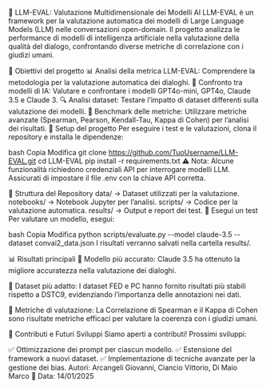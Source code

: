 🚀 LLM-EVAL: Valutazione Multidimensionale dei Modelli AI
LLM-EVAL è un framework per la valutazione automatica dei modelli di Large Language Models (LLM) nelle conversazioni open-domain. Il progetto analizza le performance di modelli di intelligenza artificiale nella valutazione della qualità del dialogo, confrontando diverse metriche di correlazione con i giudizi umani.

📌 Obiettivi del progetto
📊 Analisi della metrica LLM-EVAL: Comprendere la metodologia per la valutazione automatica dei dialoghi.
🤖 Confronto tra modelli di IA: Valutare e confrontare i modelli GPT4o-mini, GPT4o, Claude 3.5 e Claude 3.
🔍 Analisi dataset: Testare l’impatto di dataset differenti sulla valutazione dei modelli.
🎯 Benchmark delle metriche: Utilizzare metriche avanzate (Spearman, Pearson, Kendall-Tau, Kappa di Cohen) per l’analisi dei risultati.
🔧 Setup del progetto
Per eseguire i test e le valutazioni, clona il repository e installa le dipendenze:

bash
Copia
Modifica
git clone https://github.com/TuoUsername/LLM-EVAL.git
cd LLM-EVAL
pip install -r requirements.txt
⚠️ Nota: Alcune funzionalità richiedono credenziali API per interrogare modelli LLM. Assicurati di impostare il file .env con la chiave API corretta.

📂 Struttura del Repository
data/ → Dataset utilizzati per la valutazione.
notebooks/ → Notebook Jupyter per l’analisi.
scripts/ → Codice per la valutazione automatica.
results/ → Output e report dei test.
🚀 Esegui un test
Per valutare un modello, esegui:

bash
Copia
Modifica
python scripts/evaluate.py --model claude-3.5 --dataset convai2_data.json
I risultati verranno salvati nella cartella results/.

📊 Risultati principali
📌 Modello più accurato: Claude 3.5 ha ottenuto la migliore accuratezza nella valutazione dei dialoghi.

📌 Dataset più adatto: I dataset FED e PC hanno fornito risultati più stabili rispetto a DSTC9, evidenziando l’importanza delle annotazioni nei dati.

📌 Metriche di valutazione: La Correlazione di Spearman e il Kappa di Cohen sono risultate metriche efficaci per valutare la coerenza con i giudizi umani.

📢 Contributi e Futuri Sviluppi
Siamo aperti a contributi! Prossimi sviluppi:

✅ Ottimizzazione dei prompt per ciascun modello.
✅ Estensione del framework a nuovi dataset.
✅ Implementazione di tecniche avanzate per la gestione dei bias.
Autori: Arcangeli Giovanni, Ciancio Vittorio, Di Maio Marco
📅 Data: 14/01/2025

